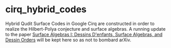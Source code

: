 # cirq_hybrid_codes
Hybrid Qudit Surface Codes in Google Cirq are constructed in order to realize the Hilbert-Polya conjecture and surface algebras. A running update to the paper [Surface Algebras I: Dessins D'enfants, Surface Algebras, and Dessin Orders](https://arxiv.org/abs/1810.06750) will be kept here so as not to bombard arXiv. 
